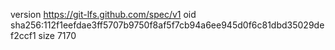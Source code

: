 version https://git-lfs.github.com/spec/v1
oid sha256:112f1eefdae3ff5707b9750f8af5f7cb94a6ee945d0f6c81dbd35029def2ccf1
size 7170
